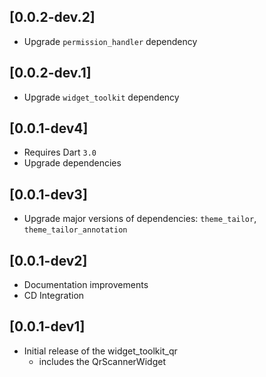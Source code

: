 ## [0.0.2-dev.2]
* Upgrade `permission_handler` dependency

## [0.0.2-dev.1]
* Upgrade `widget_toolkit` dependency

## [0.0.1-dev4]
* Requires Dart `3.0`
* Upgrade dependencies

## [0.0.1-dev3]
* Upgrade major versions of dependencies: `theme_tailor`, `theme_tailor_annotation`

## [0.0.1-dev2]
* Documentation improvements
* CD Integration

## [0.0.1-dev1]
* Initial release of the widget_toolkit_qr
  * includes the QrScannerWidget<T> 
